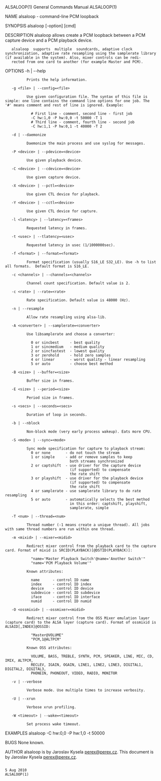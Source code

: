 ALSALOOP(1)                                                                             General Commands Manual                                                                            ALSALOOP(1)

NAME
       alsaloop - command-line PCM loopback

SYNOPSIS
       alsaloop [-option] [cmd]

DESCRIPTION
       alsaloop allows create a PCM loopback between a PCM capture device and a PCM playback device.

       alsaloop  supports  multiple  soundcards, adaptive clock synchronization, adaptive rate resampling using the samplerate library (if available in the system). Also, mixer controls can be redi‐
       rected from one card to another (for example Master and PCM).

OPTIONS
       -h | --help

              Prints the help information.

       -g <file> | --config=<file>

              Use given configuration file. The syntax of this file is simple: one line contains the command line options for one job. The '#' means comment and rest of line is ignored. Example:

                # First line - comment, second line - first job
                -C hw:1,0 -P hw:0,0 -t 50000 -T 1
                # Third line - comment, fourth line - second job
                -C hw:1,1 -P hw:0,1 -t 40000 -T 2

       -d | --daemonize

              Daemonize the main process and use syslog for messages.

       -P <device> | --pdevice=<device>

              Use given playback device.

       -C <device> | --cdevice=<device>

              Use given capture device.

       -X <device> | --pctl=<device>

              Use given CTL device for playback.

       -Y <device> | --cctl=<device>

              Use given CTL device for capture.

       -l <latency> | --latency=<frames>

              Requested latency in frames.

       -t <usec> | --tlatency=<usec>

              Requested latency in usec (1/1000000sec).

       -f <format> | --format=<format>

              Format specification (usually S16_LE S32_LE). Use -h to list all formats.  Default format is S16_LE.

       -c <channels> | --channels=<channels>

              Channel count specification. Default value is 2.

       -c <rate> | --rate=<rate>

              Rate specification. Default value is 48000 (Hz).

       -n | --resample

              Allow rate resampling using alsa-lib.

       -A <converter> | --samplerate=<converter>

              Use libsamplerate and choose a converter:

                0 or sincbest     - best quality
                1 or sincmedium   - medium quality
                2 or sincfastest  - lowest quality
                3 or zerohold     - hold zero samples
                4 or linear       - worst quality - linear resampling
                5 or auto         - choose best method

       -B <size> | --buffer=<size>

              Buffer size in frames.

       -E <size> | --period=<size>

              Period size in frames.

       -s <secs> | --seconds=<secs>

              Duration of loop in seconds.

       -b | --nblock

              Non-block mode (very early process wakeup). Eats more CPU.

       -S <mode> | --sync=<mode>

              Sync mode specification for capture to playback stream:
                0 or none       - do not touch the stream
                1 or simple     - add or remove samples to keep
                                  both streams synchronized
                2 or captshift  - use driver for the capture device
                                  (if supported) to compensate
                                  the rate shift
                3 or playshift  - use driver for the playback device
                                  (if supported) to compensate
                                  the rate shift
                4 or samplerate - use samplerate library to do rate resampling
                5 or auto       - automatically selects the best method
                                  in this order: captshift, playshift,
                                  samplerate, simple

       -T <num> | --thread=<num>

              Thread number (-1 means create a unique thread). All jobs with same thread numbers are run within one thread.

       -m <mixid> | --mixer=<midid>

              Redirect mixer control from the playback card to the capture card. Format of mixid is SRCID(PLAYBACK)[@DSTID(PLAYBACK)]:

                "name='Master Playback Switch'@name='Another Switch'"
                "name='PCM Playback Volume'"

              Known attributes:

                name      - control ID name
                index     - control ID index
                device    - control ID device
                subdevice - control ID subdevice
                iface     - control ID interface
                numid     - control ID numid

       -O <ossmixid> | --ossmixer=<midid>

              Redirect mixer control from the OSS Mixer emulation layer (capture card) to the ALSA layer (capture card). Format of ossmixid is ALSAID[,INDEX]@OSSID:

                "Master@VOLUME"
                "PCM,1@ALTPCM"

              Known OSS attributes:

                VOLUME, BASS, TREBLE, SYNTH, PCM, SPEAKER, LINE, MIC, CD, IMIX, ALTPCM,
                RECLEV, IGAIN, OGAIN, LINE1, LINE2, LINE3, DIGITAL1, DIGITAL2, DIGITAL3,
                PHONEIN, PHONEOUT, VIDEO, RADIO, MONITOR

       -v | --verbose

              Verbose mode. Use multiple times to increase verbosity.

       -U | --xrun

              Verbose xrun profiling.

       -W <timeout> | --wake=<timeout>

              Set process wake timeout.

EXAMPLES
       alsaloop -C hw:0,0 -P hw:1,0 -t 50000

BUGS
       None known.

AUTHOR
       alsaloop is by Jaroslav Kysela <perex@perex.cz>.  This document is by Jaroslav Kysela <perex@perex.cz>.

                                                                                              5 Aug 2010                                                                                   ALSALOOP(1)
